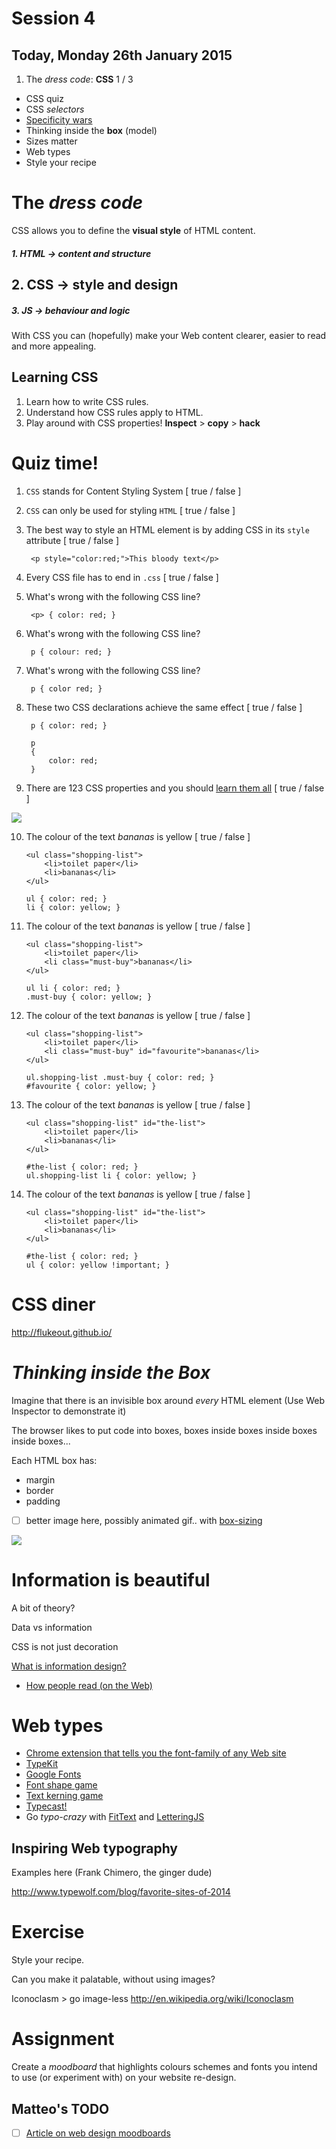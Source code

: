 # Session 4

## Today, Monday 26th January 2015

<!--- [ ] Make sure people accept invitations to join the GitHub team-->

1. The *dress code*: **CSS** 1 / 3 
* CSS quiz
* CSS *selectors*
* [Specificity wars](http://www.stuffandnonsense.co.uk/archives/css_specificity_wars.html)
* Thinking inside the **box** (model)
* Sizes matter
* Web types
* Style your recipe


# The *dress code*

CSS allows you to define the **visual style** of HTML content.

##### 1. **HTML** → content and structure

## 2. **CSS** → style and design 

##### 3. **JS** → behaviour and logic

With CSS you can (hopefully) make your Web content clearer, easier to read and more appealing.

## Learning CSS

1. Learn how to write CSS rules.
2. Understand how CSS rules apply to HTML.
3. Play around with CSS properties! **Inspect** > **copy** > **hack**


# Quiz time!

1. `CSS` stands for Content Styling System [ true / false ]
<!-- Cascading Style Sheets. CSS rules cascade from general to specific (like a waterfall) -->

2. `CSS` can only be used for styling `HTML` [ true / false ]
<!-- can be used for XML, for example SVG -->

3. The best way to style an HTML element is by adding CSS in its `style` attribute [ true / false ]

        <p style="color:red;">This bloody text</p>

<!--<link rel="stylesheet" href="path/to/your-style.css">-->

4. Every CSS file has to end in `.css` [ true / false ]

5. What's wrong with the following CSS line? 

        <p> { color: red; }
        
6. What's wrong with the following CSS line? 

        p { colour: red; }      

7. What's wrong with the following CSS line? 

        p { color red; }  
        
8. These two CSS declarations achieve the same effect [ true / false ]        
                
        p { color: red; }  
        
        p 
        { 
        	color: red; 
        }         
        
9. There are 123 CSS properties and you should [learn them all](http://css-tricks.com/almanac/) [ true / false ]  


![](https://raw.githubusercontent.com/RavensbourneWebMedia/WEB14104/master/sessions/assets/andy-warhol-banana.jpg)   
  
         
10. The colour of the text _bananas_ is yellow [ true / false ]

        <ul class="shopping-list">
        	<li>toilet paper</li>
        	<li>bananas</li>
        </ul>	
		
		ul { color: red; }	
		li { color: yellow; }

11. The colour of the text _bananas_ is yellow [ true / false ]

        <ul class="shopping-list">
        	<li>toilet paper</li>
        	<li class="must-buy">bananas</li>
        </ul>	
		
		ul li { color: red; }
        .must-buy { color: yellow; }

12. The colour of the text _bananas_ is yellow [ true / false ]

        <ul class="shopping-list">
        	<li>toilet paper</li>
        	<li class="must-buy" id="favourite">bananas</li>
        </ul>	
		
		ul.shopping-list .must-buy { color: red; }
        #favourite { color: yellow; }

13. The colour of the text _bananas_ is yellow [ true / false ]

        <ul class="shopping-list" id="the-list">
        	<li>toilet paper</li>
        	<li>bananas</li>
        </ul>	
		
		#the-list { color: red; }
        ul.shopping-list li { color: yellow; }
        
14. The colour of the text _bananas_ is yellow [ true / false ]

        <ul class="shopping-list" id="the-list">
        	<li>toilet paper</li>
        	<li>bananas</li>
        </ul>	
		
		#the-list { color: red; }
        ul { color: yellow !important; }       



# CSS diner

http://flukeout.github.io/

# *Thinking inside the Box*

Imagine that there is an invisible box around *every* HTML element (Use Web Inspector to demonstrate it)

The browser likes to put code into boxes, boxes inside boxes inside boxes inside boxes...

Each HTML box has:

* margin
* border
* padding

- [ ] better image here, possibly animated gif..  with [box-sizing](http://www.paulirish.com/2012/box-sizing-border-box-ftw/)



![](http://inserthtml.com/codex/wp-content/uploads/2012/06/box-model1.gif)


# Information is beautiful

A bit of theory?

Data vs information

CSS is not just decoration

[What is information design?](http://www.infodesign.org.uk/What-is-information-design/what-is-information-design)

* [How people read (on the Web)](https://www.gov.uk/guidance/content-design/writing-for-gov-uk#how-people-read)

# Web types

* [Chrome extension that tells you the font-family of any Web site](https://chrome.google.com/webstore/detail/whatfont/jabopobgcpjmedljpbcaablpmlmfcogm/related?hl=en) 
* [TypeKit](https://typekit.com/)
* [Google Fonts](http://www.google.com/fonts)
* [Font shape game](http://shape.method.ac/)
* [Text kerning game](http://type.method.ac/)
* [Typecast!](http://typecast.com/)
* Go *typo-crazy* with [FitText](http://fittextjs.com/) and [LetteringJS](http://letteringjs.com/)

## Inspiring Web typography

Examples here (Frank Chimero, the ginger dude)

http://www.typewolf.com/blog/favorite-sites-of-2014

# Exercise

Style your recipe. 

Can you make it palatable, without using images?

Iconoclasm > go image-less
http://en.wikipedia.org/wiki/Iconoclasm


# Assignment

Create a *moodboard* that highlights colours schemes and fonts you intend to use (or experiment with) on your website re-design.


## Matteo's TODO

- [ ] [Article on web design moodboards](http://www.protofuse.com/blog/how-web-design-mood-board-impacts-ux/)